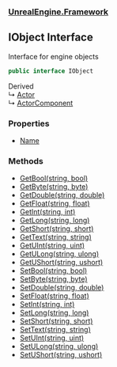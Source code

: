 ### [UnrealEngine.Framework](./UnrealEngine-Framework.md 'UnrealEngine.Framework')
## IObject Interface
Interface for engine objects  
```csharp
public interface IObject
```
Derived  
&#8627; [Actor](./UnrealEngine-Framework-Actor.md 'UnrealEngine.Framework.Actor')  
&#8627; [ActorComponent](./UnrealEngine-Framework-ActorComponent.md 'UnrealEngine.Framework.ActorComponent')  
### Properties
- [Name](./UnrealEngine-Framework-IObject-Name.md 'UnrealEngine.Framework.IObject.Name')
### Methods
- [GetBool(string, bool)](./UnrealEngine-Framework-IObject-GetBool(string_bool).md 'UnrealEngine.Framework.IObject.GetBool(string, bool)')
- [GetByte(string, byte)](./UnrealEngine-Framework-IObject-GetByte(string_byte).md 'UnrealEngine.Framework.IObject.GetByte(string, byte)')
- [GetDouble(string, double)](./UnrealEngine-Framework-IObject-GetDouble(string_double).md 'UnrealEngine.Framework.IObject.GetDouble(string, double)')
- [GetFloat(string, float)](./UnrealEngine-Framework-IObject-GetFloat(string_float).md 'UnrealEngine.Framework.IObject.GetFloat(string, float)')
- [GetInt(string, int)](./UnrealEngine-Framework-IObject-GetInt(string_int).md 'UnrealEngine.Framework.IObject.GetInt(string, int)')
- [GetLong(string, long)](./UnrealEngine-Framework-IObject-GetLong(string_long).md 'UnrealEngine.Framework.IObject.GetLong(string, long)')
- [GetShort(string, short)](./UnrealEngine-Framework-IObject-GetShort(string_short).md 'UnrealEngine.Framework.IObject.GetShort(string, short)')
- [GetText(string, string)](./UnrealEngine-Framework-IObject-GetText(string_string).md 'UnrealEngine.Framework.IObject.GetText(string, string)')
- [GetUInt(string, uint)](./UnrealEngine-Framework-IObject-GetUInt(string_uint).md 'UnrealEngine.Framework.IObject.GetUInt(string, uint)')
- [GetULong(string, ulong)](./UnrealEngine-Framework-IObject-GetULong(string_ulong).md 'UnrealEngine.Framework.IObject.GetULong(string, ulong)')
- [GetUShort(string, ushort)](./UnrealEngine-Framework-IObject-GetUShort(string_ushort).md 'UnrealEngine.Framework.IObject.GetUShort(string, ushort)')
- [SetBool(string, bool)](./UnrealEngine-Framework-IObject-SetBool(string_bool).md 'UnrealEngine.Framework.IObject.SetBool(string, bool)')
- [SetByte(string, byte)](./UnrealEngine-Framework-IObject-SetByte(string_byte).md 'UnrealEngine.Framework.IObject.SetByte(string, byte)')
- [SetDouble(string, double)](./UnrealEngine-Framework-IObject-SetDouble(string_double).md 'UnrealEngine.Framework.IObject.SetDouble(string, double)')
- [SetFloat(string, float)](./UnrealEngine-Framework-IObject-SetFloat(string_float).md 'UnrealEngine.Framework.IObject.SetFloat(string, float)')
- [SetInt(string, int)](./UnrealEngine-Framework-IObject-SetInt(string_int).md 'UnrealEngine.Framework.IObject.SetInt(string, int)')
- [SetLong(string, long)](./UnrealEngine-Framework-IObject-SetLong(string_long).md 'UnrealEngine.Framework.IObject.SetLong(string, long)')
- [SetShort(string, short)](./UnrealEngine-Framework-IObject-SetShort(string_short).md 'UnrealEngine.Framework.IObject.SetShort(string, short)')
- [SetText(string, string)](./UnrealEngine-Framework-IObject-SetText(string_string).md 'UnrealEngine.Framework.IObject.SetText(string, string)')
- [SetUInt(string, uint)](./UnrealEngine-Framework-IObject-SetUInt(string_uint).md 'UnrealEngine.Framework.IObject.SetUInt(string, uint)')
- [SetULong(string, ulong)](./UnrealEngine-Framework-IObject-SetULong(string_ulong).md 'UnrealEngine.Framework.IObject.SetULong(string, ulong)')
- [SetUShort(string, ushort)](./UnrealEngine-Framework-IObject-SetUShort(string_ushort).md 'UnrealEngine.Framework.IObject.SetUShort(string, ushort)')
